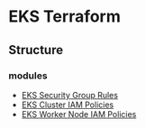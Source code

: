 # EKS Terraform

## Structure

### modules

- [EKS Security Group Rules](./modules/eks/eks_security_groups_rules/README.md)
- [EKS Cluster IAM Policies](modules/eks/eks_cluster_iam_policies/README.md)
- [EKS Worker Node IAM Policies](modules/eks/eks_worker_node_iam_policies/README.md)
